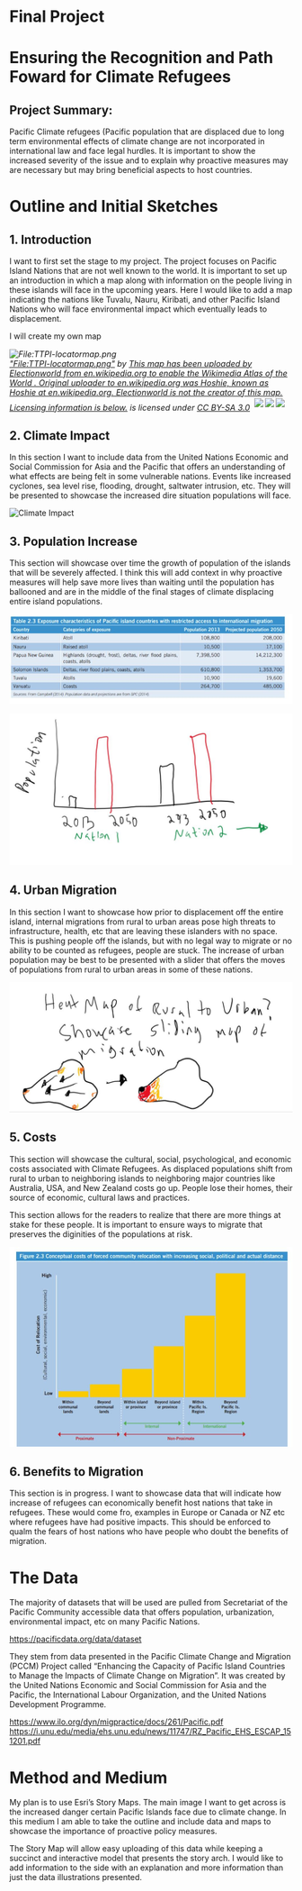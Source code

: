 # Final Project

# Ensuring the Recognition and Path Foward for Climate Refugees

## Project Summary: 

Pacific Climate refugees (Pacific population that are displaced due to long term environmental
effects of climate change are not incorporated in international law and face legal hurdles. 
It is important to show the increased severity of the issue and to explain why proactive measures 
may are necessary but may bring beneficial aspects to host countries. 

# Outline and Initial Sketches 

## 1. Introduction

I want to first set the stage to my project. The project focuses on Pacific Island Nations 
that are not well known to the world. It is important to set up an introduction in which a map along
with information on the people living in these islands will face in the upcoming years. Here I would 
like to add a map indicating the nations like Tuvalu, Nauru, Kiribati, and other Pacific Island Nations 
who will face environmental impact which eventually leads to displacement.

I will create my own map

<p style="font-size: 0.9rem;font-style: italic;"><img style="display: block;" src="https://upload.wikimedia.org/wikipedia/commons/9/91/TTPI-locatormap.png" alt="File:TTPI-locatormap.png"><a href="https://commons.wikimedia.org/w/index.php?curid=1384263">"File:TTPI-locatormap.png"</a><span> by <a href="https://commons.wikimedia.org/wiki/File:Gnome-globe.svg">This map has been uploaded by Electionworld from en.wikipedia.org to enable the Wikimedia Atlas of the World . Original uploader to en.wikipedia.org was Hoshie, known as Hoshie at en.wikipedia.org. Electionworld is not the creator of this map. Licensing information is below.</a></span> is licensed under <a href="http://creativecommons.org/licenses/by-sa/3.0/?ref=ccsearch&atype=html" style="margin-right: 5px;">CC BY-SA 3.0</a><a href="http://creativecommons.org/licenses/by-sa/3.0/?ref=ccsearch&atype=html" target="_blank" rel="noopener noreferrer" style="display: inline-block;white-space: none;margin-top: 2px;margin-left: 3px;height: 22px !important;"><img style="height: inherit;margin-right: 3px;display: inline-block;" src="https://search.creativecommons.org/static/img/cc_icon.svg?image_id=931f4379-8dfd-44d2-8164-701d0e01cc1c" /><img style="height: inherit;margin-right: 3px;display: inline-block;" src="https://search.creativecommons.org/static/img/cc-by_icon.svg" /><img style="height: inherit;margin-right: 3px;display: inline-block;" src="https://search.creativecommons.org/static/img/cc-sa_icon.svg" /></a></p>

## 2. Climate Impact 
In this section I want to include data from the United Nations Economic and Social Commission 
for Asia and the Pacific that offers an understanding of what effects are being felt in some 
vulnerable nations. Events like increased cyclones, sea level rise, flooding, drought, saltwater 
intrusion, etc. They will be presented to showcase the increased dire situation populations will face.


![Climate Impact](CkimateEffect.JPG)

## 3. Population Increase 
This section will showcase over time the growth of population of the islands that will be severely 
affected. I think this will add context in why proactive measures will help save more lives than 
waiting until the population has ballooned and are in the middle of the final stages of climate 
displacing entire island populations. 


![Projected Population](ProjectedPopulation.JPG)

![Population](Population.JPG)

## 4. Urban Migration

In this section I want to showcase how prior to displacement off the entire island, internal migrations 
from rural to urban areas pose high threats to infrastructure, health, etc that are leaving these islanders 
with no space. This is pushing people off the islands, but with no legal way to migrate or no ability to be 
counted as refugees, people are stuck. The increase of urban population may be best to be presented with a 
slider that offers the moves of populations from rural to urban areas in some of these nations. 


![Urban Move](Urban.JPG)

## 5. Costs 

This section will showcase the cultural, social, psychological, and economic costs associated with Climate Refugees.
As displaced populations shift from rural to urban to neighboring islands to neighboring major countries like
Australia, USA, and New Zealand costs go up. People lose their homes, their source of economic, cultural laws
and practices. 

This section allows for the readers to realize that there are more things at stake for these people. 
It is important to ensure ways to migrate that preserves the diginities of the populations at risk.


![Example Costs](Costs.JPG)

## 6. Benefits to Migration

This section is in progress. I want to showcase data that will indicate how increase of refugees can 
economically benefit host nations that take in refugees. These would come fro, examples in Europe or Canada 
or NZ etc where refugees have had positive impacts. This should be enforced to qualm the fears of host nations 
who have people who doubt the benefits of migration.

# The Data 

The majority of datasets that will be used are pulled from Secretariat of the Pacific Community accessible 
data that offers population, urbanization, environmental impact, etc on many Pacific Nations.

https://pacificdata.org/data/dataset

They stem from data presented in the Pacific Climate Change and Migration (PCCM) Project called “Enhancing the Capacity of Pacific Island Countries to Manage the Impacts of Climate Change on Migration”. It was created by the United Nations Economic and Social Commission for Asia and the Pacific, the International Labour Organization, and the United Nations Development Programme.

https://www.ilo.org/dyn/migpractice/docs/261/Pacific.pdf
https://i.unu.edu/media/ehs.unu.edu/news/11747/RZ_Pacific_EHS_ESCAP_151201.pdf 



# Method and Medium

My plan is to use Esri’s Story Maps. The main image I want to get across is the increased danger certain Pacific Islands face due to climate change. In this medium I am able to take the outline and include data and maps to showcase the importance of proactive policy measures.

The Story Map will allow easy uploading of this data while keeping a succinct and interactive model that presents the story arch. I would like to add information to the side with an explanation and more information than just the data illustrations presented. 

